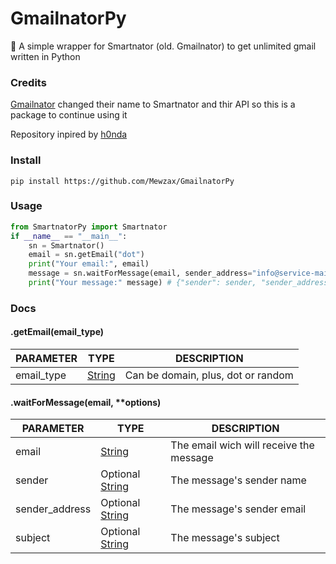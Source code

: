 # GmailnatorPy
 📮 A simple wrapper for Smartnator (old. Gmailnator) to get unlimited gmail written in Python

### Credits
[Gmailnator](smartnator.com) changed their name to Smartnator and thir API so this is a package to continue using it

Repository inpired by [h0nda](https://github.com/h0nde)
### Install
`pip install https://github.com/Mewzax/GmailnatorPy`

### Usage
```py
from SmartnatorPy import Smartnator
if __name__ == "__main__":
    sn = Smartnator()
    email = sn.getEmail("dot")
    print("Your email:", email)
    message = sn.waitForMessage(email, sender_address="info@service-mail.zalando.fr")
    print("Your message:" message) # {"sender": sender, "sender_address": sender_address, "subject": subject, "url": url, "content": content }
```

### Docs

#### .getEmail(email_type)
PARAMETER | TYPE | DESCRIPTION
--- | --- | ---
email_type | [String](https://developer.mozilla.org/en-US/docs/Web/JavaScript/Reference/Global_Objects/String) | Can be domain, plus, dot or random
#### .waitForMessage(email, **options)

PARAMETER | TYPE | DESCRIPTION
--- | --- | ---
email | [String](https://developer.mozilla.org/en-US/docs/Web/JavaScript/Reference/Global_Objects/String) | The email wich will receive the message
sender | Optional [String](https://developer.mozilla.org/en-US/docs/Web/JavaScript/Reference/Global_Objects/String) | The message's sender name
sender_address | Optional [String](https://developer.mozilla.org/en-US/docs/Web/JavaScript/Reference/Global_Objects/String) | The message's sender email
subject | Optional [String](https://developer.mozilla.org/en-US/docs/Web/JavaScript/Reference/Global_Objects/String) | The message's subject